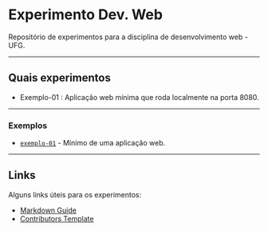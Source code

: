 # Experimento Dev. Web
Repositório de experimentos para a disciplina de desenvolvimento web - UFG.
___

## Quais experimentos

 - Exemplo-01 : Aplicação web mínima que roda localmente na porta 8080.
 ___

### Exemplos

* [`exemplo-01`](exemplo-01/README.md) - Mínimo de uma aplicação web.

___

## Links
Alguns links úteis para os experimentos:

* [Markdown Guide](https://www.markdownguide.org)
* [Contributors Template](https://allcontributors.org/)

